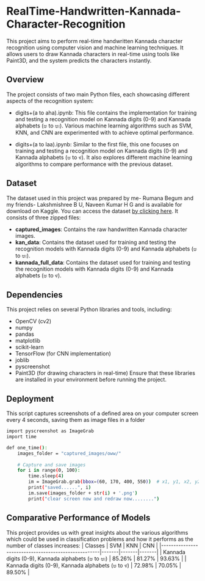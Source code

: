 
# RealTime-Handwritten-Kannada-Character-Recognition

This project aims to perform real-time handwritten Kannada character recognition using computer vision and machine learning techniques. It allows users to draw Kannada characters in real-time using tools like Paint3D, and the system predicts the characters instantly.


## Overview

The project consists of two main Python files, each showcasing different aspects of the recognition system:

- digits+(a to aha).ipynb: This file contains the implementation for training and testing a recognition model on Kannada digits (0-9) and Kannada alphabets (ಅ to ಅಃ). Various machine learning algorithms such as SVM, KNN, and CNN are experimented with to achieve optimal performance.

- digits+(a to laa).ipynb: Similar to the first file, this one focuses on training and testing a recognition model on Kannada digits (0-9) and Kannada alphabets (ಅ to ಳ). It also explores different machine learning algorithms to compare performance with the previous dataset.

## Dataset

 
The dataset used in this project was prepared by me- Rumana Begum and my friends- Lakshmishree B U, Naveen Kumar H G and is available for download on Kaggle. You can access the dataset [by clicking here](https://www.kaggle.com/datasets/rumanabegum/handwritten-kannada-dataset). It consists of three zipped files:
- **captured_images**: Contains the raw handwritten Kannada character images.
- **kan_data**: Contains the dataset used for training and testing the recognition models with Kannada digits (0-9) and Kannada alphabets (ಅ to ಅಃ).
- **kannada_full_data**: Contains the dataset used for training and testing the recognition models with Kannada digits (0-9) and Kannada alphabets (ಅ to ಳ).
## Dependencies

This project relies on several Python libraries and tools, including:

- OpenCV (cv2)
- numpy
- pandas
- matplotlib
- scikit-learn
- TensorFlow (for CNN implementation)
- joblib
- pyscreenshot
- Paint3D (for drawing characters in real-time)
Ensure that these libraries are installed in your environment before running the project.
    
## Deployment

This script captures screenshots of a defined area on your computer screen every 4 seconds, saving them as image files in a folder

```bash
import pyscreenshot as ImageGrab
import time

def one_time():
    images_folder = "captured_images/oww/"
    
    # Capture and save images
    for i in range(0, 100):
        time.sleep(4)
        im = ImageGrab.grab(bbox=(60, 170, 400, 550))  # x1, y1, x2, y2
        print("saved......", i)
        im.save(images_folder + str(i) + '.png')
        print("clear screen now and redraw now........")
```


## Comparative Performance of Models
This project provides us with great insights about the various algorithms which could be used in classification problems and how it performs as the number of classes increases:
|              Classes                                             | SVM   | KNN   | CNN   |
|-----------------------------------------------------|-------|-------|-------|
| Kannada digits (0-9), Kannada alphabets (ಅ to  ಅಃ) | 85.26%  | 81.27%  | 93.63%  |
| Kannada digits (0-9), Kannada alphabets (ಅ to ಳ)   | 72.98%  | 70.05%  | 89.50%  |
